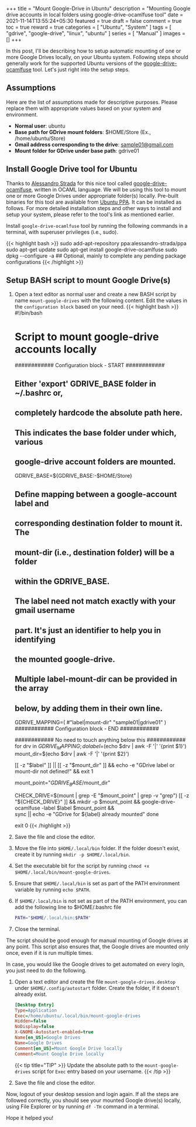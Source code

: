 +++
title = "Mount Google-Drive in Ubuntu"
description = "Mounting Google drive accounts in local folders using google-drive-ocamlfuse tool"
date = 2021-11-14T13:55:24+05:30
featured = true
draft = false
comment = true
toc = true
reward = true
categories = [
  "Ubuntu",
  "System"
]
tags = [
  "gdrive",
  "google-drive",
  "linux",
  "ubuntu"
]
series = [
  "Manual"
]
images = []
+++

<!--more-->

In this post, I'll be describing how to setup automatic mounting of one or more Google Drives locally, on your Ubuntu system.
Following steps should generally work for the supported Ubuntu versions of the [google-drive-ocamlfuse](https://github.com/astrada/google-drive-ocamlfuse)
tool. Let's just right into the setup steps.

## Assumptions

Here are the list of assumptions made for descriptive purposes. Please replace them with appropriate values based on
your system and environment.

* **Normal user**: ubuntu
* **Base path for GDrive mount folders**: $HOME/Store (Ex., /home/ubuntu/Store)
* **Gmail address corresponding to the drive**: sample01@gmail.com
* **Mount folder for GDrive under base path**: gdrive01

## Install Google Drive tool for Ubuntu

Thanks to [Alessandro Strada](https://github.com/astrada) for this nice tool called
[google-drive-ocamlfuse](https://github.com/astrada/google-drive-ocamlfuse), written in OCAML language. We will be using
this tool to mount one or more Google Drives under appropriate folder(s) locally. Pre-built
binaries for this tool are available from [Ubuntu PPA](https://launchpad.net/~alessandro-strada/+archive/ubuntu/ppa).
It can be installed as follows. For more detailed installation steps and other ways to install and setup your system,
please refer to the tool's link as mentioned earlier.

Install `google-drive-ocamlfuse` tool by running the following commands in a terminal, with superuser privileges (i.e., sudo).

{{< highlight bash >}}
sudo add-apt-repository ppa:alessandro-strada/ppa
sudo apt-get update
sudo apt-get install google-drive-ocamlfuse
sudo dpkg --configure -a ## Optional, mainly to complete any pending package configurations
{{< /highlight >}}

## Setup BASH script to mount Google Drive(s)

1. Open a text editor as normal user and create a new BASH script by name `mount-google-drives` with the following content.
   Edit the values in the `configuration block` based on your need.
    {{< highlight bash >}}
    #!/bin/bash
    # Script to mount google-drive accounts locally

    ############ Configuration block - START ############
    ## Either 'export' GDRIVE_BASE folder in ~/.bashrc or,
    ## completely hardcode the absolute path here.
    ##
    ## This indicates the base folder under which, various
    ## google-drive account folders are mounted.
    GDRIVE_BASE=${GDRIVE_BASE:-$HOME/Store}

    ## Define mapping between a google-account label and
    ## corresponding destination folder to mount it. The
    ## mount-dir (i.e., destination folder) will be a folder
    ## within the GDRIVE_BASE.
    ##
    ## The label need not match exactly with your gmail username
    ## part. It's just an identifier to help you in identifying
    ## the mounted google-drive.
    ##
    ## Multiple label-mount-dir can be provided in the array
    ## below, by adding them in their own line.
    GDRIVE_MAPPING=(
      #"label|mount-dir"
      "sample01|gdrive01"
    )
    ############ Configuration block - END ############

    ############ No need to touch anything below this ############
    for drv in $GDRIVE_MAPPING; do
      label=$(echo $drv | awk -F '|' '{print $1}')
      mount_dir=$(echo $drv | awk -F '|' '{print $2}')

      [[ -z "$label" ]] || [[ -z "$mount_dir" ]] && echo -e "GDrive label or mount-dir not defined!" && exit 1

      mount_point="$GDRIVE_BASE/$mount_dir"

      CHECK_DRIVE=$(mount | grep -E "$mount_point" | grep -v "grep")
      [[ -z "${CHECK_DRIVE}" ]] && mkdir -p $mount_point && google-drive-ocamlfuse -label $label $mount_point && \
      sync || echo -e "GDrive for ${label} already mounted"
    done

    exit 0
    {{< /highlight >}}
2. Save the file and close the editor.
3. Move the file into `$HOME/.local/bin` folder. If the folder doesn't exist, create it by running `mkdir -p $HOME/.local/bin`.
4. Set the executable bit for the script by running `chmod +x $HOME/.local/bin/mount-google-drives`.
5. Ensure that `$HOME/.local/bin` is set as part of the PATH environment variable by running `echo $PATH`.
6. If `$HOME/.local/bin` is not set as part of the PATH environment, you can add the following line to $HOME/.bashrc file

    ```bash
    PATH="$HOME/.local/bin:$PATH"
    ```

7. Close the terminal.

The script should be good enough for manual mounting of Google drives at any point. This script also ensures that, the
Google drives are mounted only once, even if it is run multiple times.

In case, you would like the Google drives to get automated on every login, you just need to do the following.

1. Open a text editor and create the file `mount-google-drives.desktop` under `$HOME/.config/autostart` folder.
   Create the folder, if it doesn't already exist.

    ```ini
    [Desktop Entry]
    Type=Application
    Exec=/home/ubuntu/.local/bin/mount-google-drives
    Hidden=false
    NoDisplay=false
    X-GNOME-Autostart-enabled=true
    Name[en_US]=Google Drives
    Name=Google Drives
    Comment[en_US]=Mount Google Drive locally
    Comment=Mount Google Drive locally
    ```

    {{< tip title="TIP" >}}
    Update the absolute path to the `mount-google-drives` script for `Exec` entry based on your username.
    {{< /tip >}}
2. Save the file and close the editor.

Now, logout of your desktop session and login again. If all the steps are followed correctly, you should see your
mounted Google drive(s) locally, using File Explorer or by running `df -TH` command in a terminal.

Hope it helped you!
